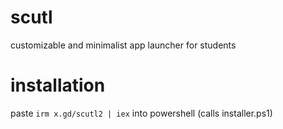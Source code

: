 # scutl
customizable and minimalist app launcher for students

# installation

paste `irm x.gd/scutl2 | iex` into powershell (calls installer.ps1)
